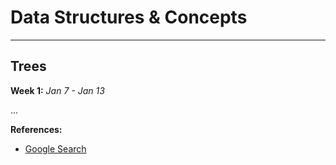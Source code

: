 
# Data Structures & Concepts
---


## Trees

**Week 1:** *Jan 7 - Jan 13*


...



**References:**
- [Google Search](https://www.google.com)
